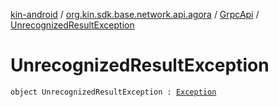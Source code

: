 [kin-android](../../index.md) / [org.kin.sdk.base.network.api.agora](../index.md) / [GrpcApi](index.md) / [UnrecognizedResultException](./-unrecognized-result-exception.md)

# UnrecognizedResultException

`object UnrecognizedResultException : `[`Exception`](https://kotlinlang.org/api/latest/jvm/stdlib/kotlin/-exception/index.html)